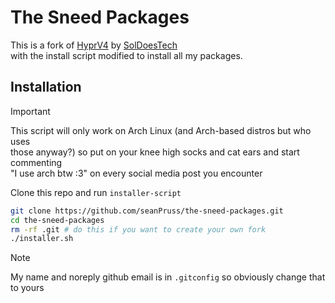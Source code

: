 # The Sneed Packages

This is a fork of [HyprV4](https://github.com/SolDoesTech/HyprV4) by [SolDoesTech](https://github.com/SolDoesTech)  
with the install script modified to install all my packages.

## Installation

> [!IMPORTANT]
> This script will only work on Arch Linux (and Arch-based distros but who uses  
> those anyway?) so put on your knee high socks and cat ears and start commenting  
> "I use arch btw :3" on every social media post you encounter

Clone this repo and run `installer-script`

```bash
git clone https://github.com/seanPruss/the-sneed-packages.git
cd the-sneed-packages
rm -rf .git # do this if you want to create your own fork
./installer.sh
```

> [!NOTE]
> My name and noreply github email is in `.gitconfig` so obviously change that  
> to yours
